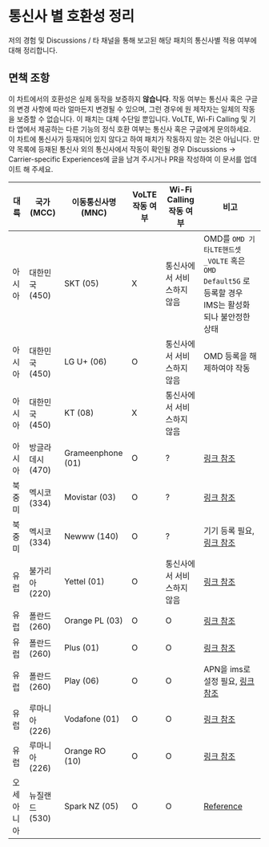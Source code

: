 # 통신사 별 호환성 정리

저의 경험 및 Discussions / 타 채널을 통해 보고된 해당 패치의 통신사별 적용 여부에 대해 정리합니다.

## 면책 조항

이 차트에서의 호환성은 실제 동작을 보증하지 **않습니다**. 작동 여부는 통신사 혹은 구글의 변경 사항에 따라 얼마든지 변경될 수 있으며, 그런 경우에 원 제작자는 일체의 작동을 보증할 수 없습니다. 이 패치는 대체 수단일 뿐입니다. VoLTE, Wi-Fi Calling 및 기타 앱에서 제공하는 다른 기능의 정식 호환 여부는 통신사 혹은 구글에게 문의하세요.  
이 차트에 통신사가 등재되어 있지 않다고 하여 패치가 작동하지 않는 것은 아닙니다. 만약 목록에 등재된 통신사 외의 통신사에서 작동이 확인될 경우 Discussions -> Carrier-specific Experiences에 글을 남겨 주시거나 PR을 작성하여 이 문서를 업데이트 해 주세요.

| 대륙   | 국가 (MCC)       | 이동통신사명 (MNC) | VoLTE 작동 여부 | Wi-Fi Calling 작동 여부    | 비고                                                                                                                 |
| ------ | ---------------- | ------------------ | --------------- | -------------------------- | -------------------------------------------------------------------------------------------------------------------- |
| 아시아 | 대한민국 (450)   | SKT (05)           | X               | 통신사에서 서비스하지 않음 | OMD를 `OMD 기타LTE핸드셋_VOLTE` 혹은 `OMD Default5G` 로 등록할 경우 IMS는 활성화되나 불안정한 상태                   |
| 아시아 | 대한민국 (450)   | LG U+ (06)         | O               | 통신사에서 서비스하지 않음 | OMD 등록을 해제하여야 작동                                                                                           |
| 아시아 | 대한민국 (450)   | KT (08)            | X               | 통신사에서 서비스하지 않음 |                                                                                                                      |
| 아시아 | 방글라데시 (470) | Grameenphone (01)  | O               | ?                          | [링크 참조](https://github.com/kyujin-cho/pixel-volte-patch/discussions/1#discussioncomment-4940003)                 |
| 북중미 | 멕시코 (334)     | Movistar (03)      | O               | ?                          | [링크 참조](https://github.com/kyujin-cho/pixel-volte-patch/discussions/1#discussioncomment-5014817)                 |
| 북중미 | 멕시코 (334)     | Newww (140)        | O               | ?                          | 기기 등록 필요, [링크 참조](https://github.com/kyujin-cho/pixel-volte-patch/discussions/1#discussioncomment-4988569) |
| 유럽   | 불가리아 (220)   | Yettel (01)        | O               | 통신사에서 서비스하지 않음 | [링크 참조](https://github.com/kyujin-cho/pixel-volte-patch/discussions/1#discussioncomment-5012767)                 |
| 유럽   | 폴란드 (260)     | Orange PL (03)     | O               | O                          | [링크 참조](https://github.com/kyujin-cho/pixel-volte-patch/issues/17)                                               |
| 유럽   | 폴란드 (260)     | Plus (01)          | O               | O                          | [링크 참조](https://github.com/kyujin-cho/pixel-volte-patch/issues/17)                                               |
| 유럽   | 폴란드 (260)     | Play (06)          | O               | O                          | APN을 ims로 설정 필요, [링크 참조](https://github.com/kyujin-cho/pixel-volte-patch/issues/17)                        |
| 유럽   | 루마니아 (226)   | Vodafone (01)      | O               | O                          | [링크 참조](https://github.com/kyujin-cho/pixel-volte-patch/discussions/6)                                           |
| 유럽   | 루마니아 (226)   | Orange RO (10)     | O               | O                          | [링크 참조](https://github.com/kyujin-cho/pixel-volte-patch/discussions/6)
| 오세아니아          | 뉴질랜드  (530)       | Spark NZ (05) | O                   | O                                       | [Reference](https://github.com/kyujin-cho/pixel-volte-patch/discussions/1#discussioncomment-4940003)                                                 |

